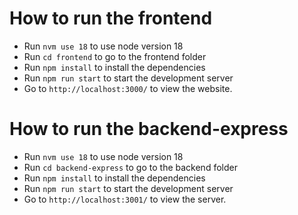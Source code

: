 # How to run the frontend

- Run `nvm use 18` to use node version 18
- Run `cd frontend` to go to the frontend folder
- Run `npm install` to install the dependencies
- Run `npm run start` to start the development server
- Go to `http://localhost:3000/` to view the website.

# How to run the backend-express

- Run `nvm use 18` to use node version 18
- Run `cd backend-express` to go to the backend folder
- Run `npm install` to install the dependencies
- Run `npm run start` to start the development server
- Go to `http://localhost:3001/` to view the server.
